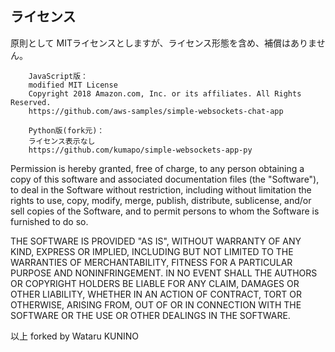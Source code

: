 ## ライセンス

原則として MITライセンスとしますが、ライセンス形態を含め、補償はありません。	

		JavaScript版：	
		modified MIT License	
		Copyright 2018 Amazon.com, Inc. or its affiliates. All Rights Reserved.	
		https://github.com/aws-samples/simple-websockets-chat-app
		
		Python版(fork元)：	
		ライセンス表示なし	
		https://github.com/kumapo/simple-websockets-app-py

Permission is hereby granted, free of charge, to any person obtaining a copy of
this software and associated documentation files (the "Software"), to deal in
the Software without restriction, including without limitation the rights to
use, copy, modify, merge, publish, distribute, sublicense, and/or sell copies of
the Software, and to permit persons to whom the Software is furnished to do so.

THE SOFTWARE IS PROVIDED "AS IS", WITHOUT WARRANTY OF ANY KIND, EXPRESS OR
IMPLIED, INCLUDING BUT NOT LIMITED TO THE WARRANTIES OF MERCHANTABILITY, FITNESS
FOR A PARTICULAR PURPOSE AND NONINFRINGEMENT. IN NO EVENT SHALL THE AUTHORS OR
COPYRIGHT HOLDERS BE LIABLE FOR ANY CLAIM, DAMAGES OR OTHER LIABILITY, WHETHER
IN AN ACTION OF CONTRACT, TORT OR OTHERWISE, ARISING FROM, OUT OF OR IN
CONNECTION WITH THE SOFTWARE OR THE USE OR OTHER DEALINGS IN THE SOFTWARE.

以上 forked by Wataru KUNINO	
